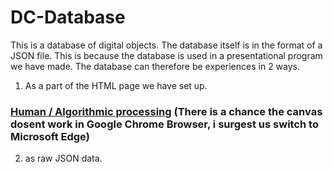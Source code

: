 # DC-Database

This is a database of digital objects.
The database itself is in the format of a JSON file. This is because the database is used in a presentational program we have made.
The database can therefore be experiences in 2 ways.

1) As a part of the HTML page we have set up. 
### [Human / Algorithmic processing](https://htmlpreview.github.io/?https://github.com/martinskodt/DC-Database/blob/master/content/art/03.html) (There is a chance the canvas dosent work in Google Chrome Browser, i surgest us switch to Microsoft Edge)
2) as raw JSON data. 


